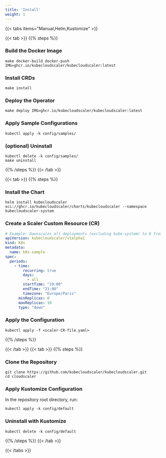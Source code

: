 ```yaml
---
title: 'Install'
weight: 1
---
```


{{< tabs items="Manual,Helm,Kustomize" >}}

  {{< tab >}}
{{% steps %}}
### Build the Docker Image

  ```shell
  make docker-build docker-push IMG=ghcr.io/kubecloudscaler/kubecloudscaler:latest
  ```

### Install CRDs

  ```shell
  make install
  ```

### Deploy the Operator

  ```shell
  make deploy IMG=ghcr.io/kubecloudscaler/kubecloudscaler:latest
  ```

### Apply Sample Configurations

  ```shell
  kubectl apply -k config/samples/
  ```

### (optional) Uninstall
  ```shell
  kubectl delete -k config/samples/
  make uninstall
  ```
{{% /steps %}}
  {{< /tab >}}

  {{< tab >}}
{{% steps %}}

### Install the Chart

  ```shell
  helm install kubecloudscaler oci://ghcr.io/kubecloudscaler/charts/kubecloudscaler --namespace kubecloudscaler-system
  ```

### Create a Scaler Custom Resource (CR)

  ```yaml
  # Example: Downscales all deployments (excluding kube-system) to 0 from 19:00 to 21:00 (Paris time) daily.
  apiVersion: kubecloudscaler/v1alpha1
  kind: K8s
  metadata:
    name: k8s-sample
  spec:
    periods:
      - time:
          recurring: true
          days:
            - all
          startTime: "19:00"
          endTime: "21:00"
          timezone: "Europe/Paris"
        minReplicas: 0
        maxReplicas: 10
        type: "down"
  ```

### Apply the Configuration

  ```shell
  kubectl apply -f <scaler-CR-file.yaml>
  ```

{{% /steps %}}

  {{< /tab >}}
  {{< tab >}}
{{% steps %}}
### Clone the Repository

  ```shell
  git clone https://github.com/kubecloudscaler/kubecloudscaler.git
  cd cloudscaler
  ```

### Apply Kustomize Configuration

  In the repository root directory, run:
  ```shell
  kubectl apply -k config/default
  ```

### Uninstall with Kustomize

  ```shell
  kubectl delete -k config/default
  ```
{{% /steps %}}
  {{< /tab >}}

{{< /tabs >}}
